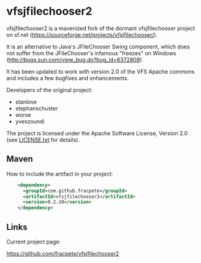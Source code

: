 # vfsjfilechooser2

vfsjfilechooser2 is a mavenized fork of the dormant vfsjfilechooser project on
sf.net (https://sourceforge.net/projects/vfsjfilechooser/).

It is an alternative to Java's JFileChooser Swing component, which does not
suffer from the JFileChooser's infamous "freezes" on Windows
(http://bugs.sun.com/view_bug.do?bug_id=6372808).

It has been updated to work with version 2.0 of the VFS Apache commons and
includes a few bugfixes and enhancements. 

Developers of the original project:
 * stanlove
 * stephanschuster
 * worse
 * yveszoundi

The project is licensed under the Apache Software License, Version 2.0 (see
[LICENSE.txt](LICENSE.txt) for details).

## Maven

How to include the artifact in your project:
```xml
    <dependency>
      <groupId>com.github.fracpete</groupId>
      <artifactId>vfsjfilechooser2</artifactId>
      <version>0.2.10</version>
    </dependency>
```

## Links

Current project page:

https://github.com/fracpete/vfsjfilechooser2

